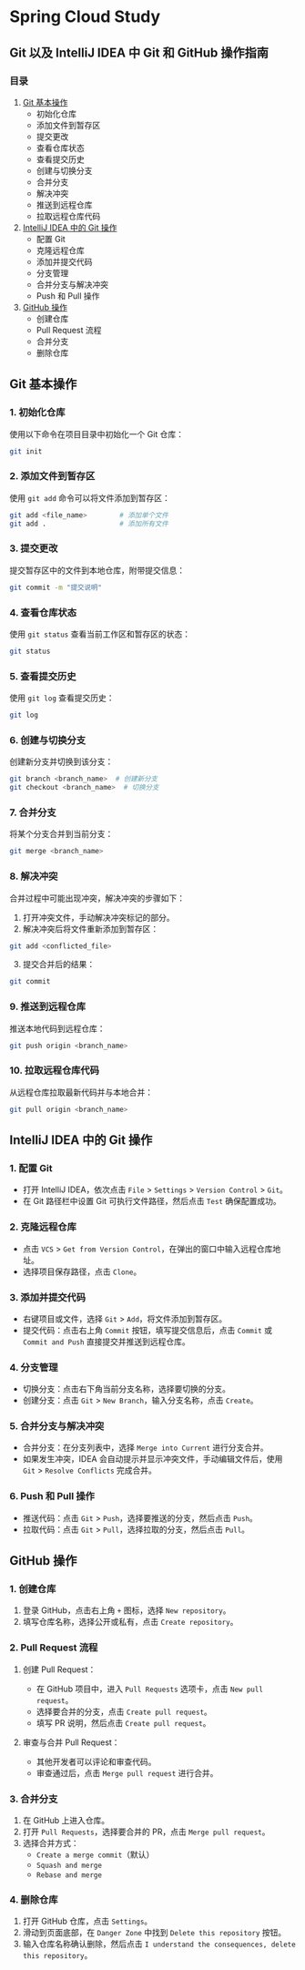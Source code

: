 # Spring Cloud Study

## Git 以及 IntelliJ IDEA 中 Git 和 GitHub 操作指南

### 目录

1. [Git 基本操作](#git-基本操作)
    - 初始化仓库
    - 添加文件到暂存区
    - 提交更改
    - 查看仓库状态
    - 查看提交历史
    - 创建与切换分支
    - 合并分支
    - 解决冲突
    - 推送到远程仓库
    - 拉取远程仓库代码
2. [IntelliJ IDEA 中的 Git 操作](#intellij-idea-中的-git-操作)
    - 配置 Git
    - 克隆远程仓库
    - 添加并提交代码
    - 分支管理
    - 合并分支与解决冲突
    - Push 和 Pull 操作
3. [GitHub 操作](#github-操作)
    - 创建仓库
    - Pull Request 流程
    - 合并分支
    - 删除仓库

## Git 基本操作

### 1. 初始化仓库

使用以下命令在项目目录中初始化一个 Git 仓库：

```bash
git init
```

### 2. 添加文件到暂存区

使用 `git add` 命令可以将文件添加到暂存区：

```bash
git add <file_name>        # 添加单个文件
git add .                  # 添加所有文件
```

### 3. 提交更改

提交暂存区中的文件到本地仓库，附带提交信息：

```bash
git commit -m "提交说明"
```

### 4. 查看仓库状态

使用 `git status` 查看当前工作区和暂存区的状态：

```bash
git status
```

### 5. 查看提交历史

使用 `git log` 查看提交历史：

```bash
git log
```

### 6. 创建与切换分支

创建新分支并切换到该分支：

```bash
git branch <branch_name>  # 创建新分支
git checkout <branch_name>  # 切换分支
```

### 7. 合并分支

将某个分支合并到当前分支：

```bash
git merge <branch_name>
```

### 8. 解决冲突

合并过程中可能出现冲突，解决冲突的步骤如下：

1. 打开冲突文件，手动解决冲突标记的部分。
2. 解决冲突后将文件重新添加到暂存区：

```bash
git add <conflicted_file>
```

3. 提交合并后的结果：

```bash
git commit
```

### 9. 推送到远程仓库

推送本地代码到远程仓库：

```bash
git push origin <branch_name>
```

### 10. 拉取远程仓库代码

从远程仓库拉取最新代码并与本地合并：

```bash
git pull origin <branch_name>
```

## IntelliJ IDEA 中的 Git 操作

### 1. 配置 Git

- 打开 IntelliJ IDEA，依次点击 `File` > `Settings` > `Version Control` > `Git`。
- 在 Git 路径栏中设置 Git 可执行文件路径，然后点击 `Test` 确保配置成功。

### 2. 克隆远程仓库

- 点击 `VCS` > `Get from Version Control`，在弹出的窗口中输入远程仓库地址。
- 选择项目保存路径，点击 `Clone`。

### 3. 添加并提交代码

- 右键项目或文件，选择 `Git` > `Add`，将文件添加到暂存区。
- 提交代码：点击右上角 `Commit` 按钮，填写提交信息后，点击 `Commit` 或 `Commit and Push` 直接提交并推送到远程仓库。

### 4. 分支管理

- 切换分支：点击右下角当前分支名称，选择要切换的分支。
- 创建分支：点击 `Git` > `New Branch`，输入分支名称，点击 `Create`。

### 5. 合并分支与解决冲突

- 合并分支：在分支列表中，选择 `Merge into Current` 进行分支合并。
- 如果发生冲突，IDEA 会自动提示并显示冲突文件，手动编辑文件后，使用 `Git` > `Resolve Conflicts` 完成合并。

### 6. Push 和 Pull 操作

- 推送代码：点击 `Git` > `Push`，选择要推送的分支，然后点击 `Push`。
- 拉取代码：点击 `Git` > `Pull`，选择拉取的分支，然后点击 `Pull`。

## GitHub 操作

### 1. 创建仓库

1. 登录 GitHub，点击右上角 `+` 图标，选择 `New repository`。
2. 填写仓库名称，选择公开或私有，点击 `Create repository`。

### 2. Pull Request 流程

1. 创建 Pull Request：
    - 在 GitHub 项目中，进入 `Pull Requests` 选项卡，点击 `New pull request`。
    - 选择要合并的分支，点击 `Create pull request`。
    - 填写 PR 说明，然后点击 `Create pull request`。

2. 审查与合并 Pull Request：
    - 其他开发者可以评论和审查代码。
    - 审查通过后，点击 `Merge pull request` 进行合并。

### 3. 合并分支

1. 在 GitHub 上进入仓库。
2. 打开 `Pull Requests`，选择要合并的 PR，点击 `Merge pull request`。
3. 选择合并方式：
    - `Create a merge commit`（默认）
    - `Squash and merge`
    - `Rebase and merge`

### 4. 删除仓库

1. 打开 GitHub 仓库，点击 `Settings`。
2. 滑动到页面底部，在 `Danger Zone` 中找到 `Delete this repository` 按钮。
3. 输入仓库名称确认删除，然后点击 `I understand the consequences, delete this repository`。